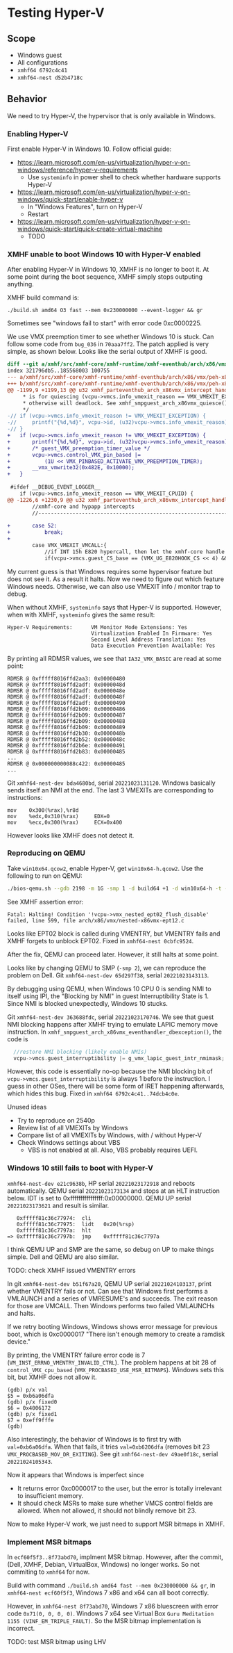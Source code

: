 # Testing Hyper-V

## Scope
* Windows guest
* All configurations
* `xmhf64 6792c4c41`
* `xmhf64-nest d52b4718c`

## Behavior
We need to try Hyper-V, the hypervisor that is only available in Windows.

### Enabling Hyper-V

First enable Hyper-V in Windows 10. Follow official guide:
* <https://learn.microsoft.com/en-us/virtualization/hyper-v-on-windows/reference/hyper-v-requirements>
	* Use `systeminfo` in power shell to check whether hardware supports
	  Hyper-V
* <https://learn.microsoft.com/en-us/virtualization/hyper-v-on-windows/quick-start/enable-hyper-v>
	* In "Windows Features", turn on Hyper-V
	* Restart
* <https://learn.microsoft.com/en-us/virtualization/hyper-v-on-windows/quick-start/quick-create-virtual-machine>
	* TODO

### XMHF unable to boot Windows 10 with Hyper-V enabled

After enabling Hyper-V in Windows 10, XMHF is no longer to boot it. At some
point during the boot sequence, XMHF simply stops outputing anything.

XMHF build command is:
```
./build.sh amd64 O3 fast --mem 0x230000000 --event-logger && gr
```

Sometimes see "windows fail to start" with error code 0xc0000225.

We use VMX preemption timer to see whether Windows 10 is stuck. Can follow some
code from `bug_036` in `70aaa7ff2`. The patch applied is very simple, as shown
below. Looks like the serial output of XMHF is good.

```diff
diff --git a/xmhf/src/xmhf-core/xmhf-runtime/xmhf-eventhub/arch/x86/vmx/peh-x86vmx-main.c b/xmhf/src/xmhf-core/xmhf-runtime/xmhf-eventhub/arch/x86/vmx/peh-x86vmx-main.c
index 321796db5..185568003 100755
--- a/xmhf/src/xmhf-core/xmhf-runtime/xmhf-eventhub/arch/x86/vmx/peh-x86vmx-main.c
+++ b/xmhf/src/xmhf-core/xmhf-runtime/xmhf-eventhub/arch/x86/vmx/peh-x86vmx-main.c
@@ -1199,9 +1199,13 @@ u32 xmhf_parteventhub_arch_x86vmx_intercept_handler(VCPU *vcpu, struct regs *r){
 	 * is for quiescing (vcpu->vmcs.info_vmexit_reason == VMX_VMEXIT_EXCEPTION),
 	 * otherwise will deadlock. See xmhf_smpguest_arch_x86vmx_quiesce().
 	 */
-//	if (vcpu->vmcs.info_vmexit_reason != VMX_VMEXIT_EXCEPTION) {
-//		printf("{%d,%d}", vcpu->id, (u32)vcpu->vmcs.info_vmexit_reason);
-//	}
+	if (vcpu->vmcs.info_vmexit_reason != VMX_VMEXIT_EXCEPTION) {
+		printf("{%d,%d}", vcpu->id, (u32)vcpu->vmcs.info_vmexit_reason);
+		/* guest_VMX_preemption_timer_value */
+		vcpu->vmcs.control_VMX_pin_based |=
+			(1U << VMX_PINBASED_ACTIVATE_VMX_PREEMPTION_TIMER);
+		__vmx_vmwrite32(0x482E, 0x10000);
+	}
 
 #ifdef __DEBUG_EVENT_LOGGER__
 	if (vcpu->vmcs.info_vmexit_reason == VMX_VMEXIT_CPUID) {
@@ -1226,6 +1230,9 @@ u32 xmhf_parteventhub_arch_x86vmx_intercept_handler(VCPU *vcpu, struct regs *r){
 		//xmhf-core and hypapp intercepts
 		//--------------------------------------------------------------
 
+		case 52:
+			break;
+
 		case VMX_VMEXIT_VMCALL:{
 			//if INT 15h E820 hypercall, then let the xmhf-core handle it
 			if(vcpu->vmcs.guest_CS_base == (VMX_UG_E820HOOK_CS << 4) &&
```

My current guess is that Windows requires some hypervisor feature but does not
see it. As a result it halts. Now we need to figure out which feature Windows
needs. Otherwise, we can also use VMEXIT info / monitor trap to debug.

When without XMHF, `systeminfo` says that Hyper-V is supported. However, when
with XMHF, `systeminfo` gives the same result:
```
Hyper-V Requirements:      VM Monitor Mode Extensions: Yes
                           Virtualization Enabled In Firmware: Yes
                           Second Level Address Translation: Yes
                           Data Execution Prevention Available: Yes
```

By printing all RDMSR values, we see that `IA32_VMX_BASIC` are read at some
point:
```
RDMSR @ 0xfffff8016ffd2aa3: 0x00000480
RDMSR @ 0xfffff8016ffd2adf: 0x0000048d
RDMSR @ 0xfffff8016ffd2adf: 0x0000048e
RDMSR @ 0xfffff8016ffd2adf: 0x0000048f
RDMSR @ 0xfffff8016ffd2adf: 0x00000490
RDMSR @ 0xfffff8016ffd2b09: 0x00000486
RDMSR @ 0xfffff8016ffd2b09: 0x00000487
RDMSR @ 0xfffff8016ffd2b09: 0x00000488
RDMSR @ 0xfffff8016ffd2b09: 0x00000489
RDMSR @ 0xfffff8016ffd2b30: 0x0000048b
RDMSR @ 0xfffff8016ffd2b52: 0x0000048c
RDMSR @ 0xfffff8016ffd2b6e: 0x00000491
RDMSR @ 0xfffff8016ffd2b83: 0x00000485
...
RDMSR @ 0x000000000088c422: 0x00000485
...
```

Git `xmhf64-nest-dev bda4680bd`, serial `20221023131120`. Windows basically
sends itself an NMI at the end. The last 3 VMEXITs are corresponding to
instructions:
```
mov    0x300(%rax),%r8d
mov    %edx,0x310(%rax)		EDX=0
mov    %ecx,0x300(%rax)		ECX=0x400
```

However looks like XMHF does not detect it.

### Reproducing on QEMU

Take `win10x64.qcow2`, enable Hyper-V, get `win10x64-h.qcow2`. Use the
following to run on QEMU:
```sh
./bios-qemu.sh --gdb 2198 -m 1G -smp 1 -d build64 +1 -d win10x64-h -t --win-bios | tee /tmp/amt
```

See XMHF assertion error:
```
Fatal: Halting! Condition '!vcpu->vmx_nested_ept02_flush_disable' failed, line 599, file arch/x86/vmx/nested-x86vmx-ept12.c
```

Looks like EPT02 block is called during VMENTRY, but VMENTRY fails and XMHF
forgets to unblock EPT02. Fixed in `xmhf64-nest 0cbfc9524`.

After the fix, QEMU can proceed later. However, it still halts at some point.

Looks like by changing QEMU to SMP (`-smp 2`), we can reproduce the problem on
Dell. Git `xmhf64-nest-dev 65d297f38`, serial `20221023143113`.

By debugging using QEMU, when Windows 10 CPU 0 is sending NMI to itself using
IPI, the "Blocking by NMI" in guest Interruptibility State is 1. Since NMI is
blocked unexpectedly, Windows 10 stucks.

Git `xmhf64-nest-dev 363688fdc`, serial `20221023170746`. We see that guest NMI
blocking happens after XMHF trying to emulate LAPIC memory move instruction. In
`xmhf_smpguest_arch_x86vmx_eventhandler_dbexception()`, the code is
```c
  //restore NMI blocking (likely enable NMIs)
  vcpu->vmcs.guest_interruptibility |= g_vmx_lapic_guest_intr_nmimask;
```

However, this code is essentially no-op because the NMI blocking bit of
`vcpu->vmcs.guest_interruptibility` is always 1 before the instruction. I guess
in other OSes, there will be some form of IRET happening afterwards, which
hides this bug. Fixed in `xmhf64 6792c4c41..74dcb4c0e`.

Unused ideas
* Try to reproduce on 2540p
* Review list of all VMEXITs by Windows
* Compare list of all VMEXITs by Windows, with / without Hyper-V
* Check Windows settings about VBS
	* VBS is not enabled at all. Also, VBS probably requires UEFI.

### Windows 10 still fails to boot with Hyper-V

`xmhf64-nest-dev e21c9638b`, HP serial `20221023172918` and reboots
automatically. QEMU serial `20221023173134` and stops at an HLT instruction
below. IDT is set to 0xffffffffffffffff:0x00000000. QEMU UP serial
`20221023173621` and result is similar.

```
   0xfffff81c36c77974:	cli    
   0xfffff81c36c77975:	lidt   0x20(%rsp)
   0xfffff81c36c7797a:	hlt    
=> 0xfffff81c36c7797b:	jmp    0xfffff81c36c7797a
```

I think QEMU UP and SMP are the same, so debug on UP to make things simple.
Dell and QEMU are also similar.

TODO: check XMHF issued VMENTRY errors

In git `xmhf64-nest-dev b51f67a20`, QEMU UP serial `20221024103137`, print
whether VMENTRY fails or not. Can see that Windows first performs a VMLAUNCH
and a series of VMRESUME's and succeeds. The exit reason for those are VMCALL.
Then Windows performs two failed VMLAUNCHs and halts.

If we retry booting Windows, Windows shows error message for previous boot,
which is 0xc0000017 "There isn't enough memory to create a ramdisk device."

By printing, the VMENTRY failure error code is 7
(`VM_INST_ERRNO_VMENTRY_INVALID_CTRL`). The problem happens at bit 28 of
`control_VMX_cpu_based` (`VMX_PROCBASED_USE_MSR_BITMAPS`). Windows sets this
bit, but XMHF does not allow it.

```
(gdb) p/x val
$5 = 0xb6a06dfa
(gdb) p/x fixed0
$6 = 0x4006172
(gdb) p/x fixed1
$7 = 0xeff9fffe
(gdb) 
```

Also interestingly, the behavior of Windows is to first try with
`val=0xb6a06dfa`. When that fails, it tries `val=0xb6206dfa` (removes bit 23
`VMX_PROCBASED_MOV_DR_EXITING`). See git `xmhf64-nest-dev 49ae0f18c`, serial
`20221024105343`.

Now it appears that Windows is imperfect since
* It returns error 0xc0000017 to the user, but the error is totally irrelevant
  to insufficient memory.
* It should check MSRs to make sure whether VMCS control fields are allowed.
  When not allowed, it should not blindly remove bit 23.

Now to make Hyper-V work, we just need to support MSR bitmaps in XMHF.

### Implement MSR bitmaps

In `ecf60f5f3..8f73abd70`, implment MSR bitmap. However, after the commit,
(Dell, XMHF, Debian, VirtualBox, Windows) no longer works. So not commiting to
`xmhf64` for now.

Build with command `./build.sh amd64 fast --mem 0x230000000 && gr`, in
`xmhf64-nest ecf60f5f3`, Windows 7 x86 and x64 can all boot correctly.

However, in `xmhf64-nest 8f73abd70`, Windows 7 x86 bluescreen with error code
`0x71(0, 0, 0, 0)`. Windows 7 x64 see Virtual Box
`Guru Meditation 1155 (VINF_EM_TRIPLE_FAULT)`. So the MSR bitmap implementation
is incorrect.

TODO: test MSR bitmap using LHV

